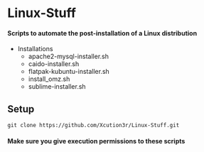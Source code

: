# Linux-Stuff
#### Scripts to automate the post-installation of a Linux distribution
- Installations
  - apache2-mysql-installer.sh
  - caido-installer.sh
  - flatpak-kubuntu-installer.sh
  - install_omz.sh
  - sublime-installer.sh
## Setup
```git clone https://github.com/Xcution3r/Linux-Stuff.git```
#### Make sure you give execution permissions to these scripts
